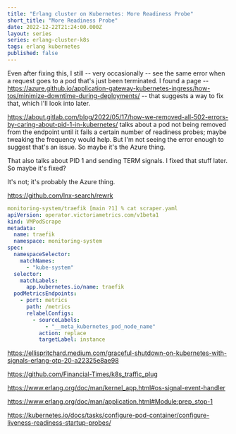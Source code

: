 ```yaml
---
title: "Erlang cluster on Kubernetes: More Readiness Probe"
short_title: "More Readiness Probe"
date: 2022-12-22T21:24:00.000Z
layout: series
series: erlang-cluster-k8s
tags: erlang kubernetes
published: false
---
```


Even after fixing this, I still -- very occasionally -- see the same error when a request goes to a pod that's just been
terminated. I found a page --
<https://azure.github.io/application-gateway-kubernetes-ingress/how-tos/minimize-downtime-during-deployments/> -- that
suggests a way to fix that, which I'll look into later.

https://about.gitlab.com/blog/2022/05/17/how-we-removed-all-502-errors-by-caring-about-pid-1-in-kubernetes/ talks about a pod not being removed from the endpoint until it fails a certain number of readiness probes; maybe tweaking the frequency would help. But I'm not seeing the error enough to suggest that's an issue. So maybe it's the Azure thing.

That also talks about PID 1 and sending TERM signals. I fixed that stuff later. So maybe it's fixed?

It's not; it's probably the Azure thing.

https://github.com/lnx-search/rewrk

```yaml
monitoring-system/traefik [main ?1] % cat scraper.yaml
apiVersion: operator.victoriametrics.com/v1beta1
kind: VMPodScrape
metadata:
  name: traefik
  namespace: monitoring-system
spec:
  namespaceSelector:
    matchNames:
      - "kube-system"
  selector:
    matchLabels:
      app.kubernetes.io/name: traefik
  podMetricsEndpoints:
    - port: metrics
      path: /metrics
      relabelConfigs:
        - sourceLabels:
            - "__meta_kubernetes_pod_node_name"
          action: replace
          targetLabel: instance
```

https://ellispritchard.medium.com/graceful-shutdown-on-kubernetes-with-signals-erlang-otp-20-a22325e8ae98

https://github.com/Financial-Times/k8s_traffic_plug

https://www.erlang.org/doc/man/kernel_app.html#os-signal-event-handler

https://www.erlang.org/doc/man/application.html#Module:prep_stop-1

https://kubernetes.io/docs/tasks/configure-pod-container/configure-liveness-readiness-startup-probes/
